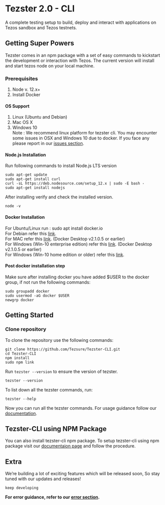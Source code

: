 # Tezster 2.0 - CLI
A complete testing setup to build, deploy and interact with applications on Tezos sandbox and Tezos testnets.

## Getting Super Powers

Tezster comes in an npm package with a set of easy commands to kickstart the development or interaction with Tezos. The current version will install and start tezos node on your local machine.

### Prerequisites

1. Node v. 12.x+
2. Install Docker

#### OS Support
1. Linux (Ubuntu and Debian)
2. Mac OS X
3. Windows 10 <br />
Note : We recommend linux platform for tezster cli. You may encounter some issues in OSX and Windows 10 due to docker. If you face any please report in our [issues section](https://github.com/Tezsure/Tezster-CLI/issues).

#### Node.js Installation
Run following commands to install Node.js LTS version 
```
sudo apt-get update
sudo apt-get install curl
curl -sL https://deb.nodesource.com/setup_12.x | sudo -E bash -
sudo apt-get install nodejs
```
After installing verify and check the installed version.
```
node -v 
```

#### Docker Installation
For Ubuntu/Linux run :  sudo apt install docker.io <br />
For Debian refer this [link](https://docs.docker.com/engine/install/debian/). <br />
For MAC refer this [link](https://docs.docker.com/docker-for-mac/release-notes/#docker-desktop-community-2105). (Docker Desktop v2.1.0.5 or earlier) <br />
For Windows (Win-10 enterprise edition) refer this [link](https://docs.docker.com/docker-for-windows/release-notes/#docker-desktop-community-2105). (Docker Desktop v2.1.0.5 or earlier) <br />
For Windows (Win-10 home edition or older) refer this [link](https://docs.docker.com/toolbox/toolbox_install_windows/).


#### Post docker installation step
Make sure after installing docker you have added $USER to the docker group, if not run the following commands:

```
sudo groupadd docker
sudo usermod -aG docker $USER
newgrp docker
```

## Getting Started

### Clone repository

To clone the repository use the following commands:

```
git clone https://github.com/Tezsure/Tezster-CLI.git
cd Tezster-CLI
npm install
sudo npm link
```

Run ```tezster --version``` to ensure the version of tezster.
```
tezster --version
```

To list down all the tezster commands, run:
```
tezster --help
```

Now you can run all the tezster commands. For usage guidance follow our [documentation](https://docs.tezster.tech/tezster-cli#local-node-setup).

## Tezster-CLI using NPM Package

You can also install tezster-cli npm package. To setup tezster-cli using npm package visit our [documentaion page](https://docs.tezster.tech/tezster-cli#playground-setup) and follow the procedure.


## Extra

We’re building a lot of exciting features which will be released soon, So stay tuned with our updates and releases!

```
keep developing
```

**For error guidance, refer to our [error section](https://docs.tezster.tech/tezster-cli#common-errors-with-possible-fix).**
